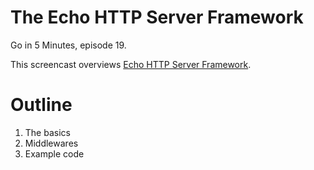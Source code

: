 # The Echo HTTP Server Framework

Go in 5 Minutes, episode 19.

This screencast overviews [Echo HTTP Server Framework](https://github.com/labstack/echo).

# Outline

1. The basics
1. Middlewares
1. Example code
